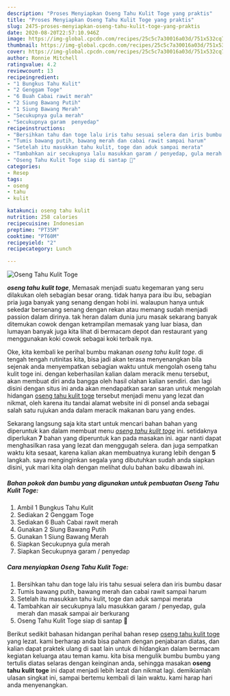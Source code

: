 ```yaml
---
description: "Proses Menyiapkan Oseng Tahu Kulit Toge yang praktis"
title: "Proses Menyiapkan Oseng Tahu Kulit Toge yang praktis"
slug: 2475-proses-menyiapkan-oseng-tahu-kulit-toge-yang-praktis
date: 2020-08-20T22:57:10.946Z
image: https://img-global.cpcdn.com/recipes/25c5c7a30016a03d/751x532cq70/oseng-tahu-kulit-toge-foto-resep-utama.jpg
thumbnail: https://img-global.cpcdn.com/recipes/25c5c7a30016a03d/751x532cq70/oseng-tahu-kulit-toge-foto-resep-utama.jpg
cover: https://img-global.cpcdn.com/recipes/25c5c7a30016a03d/751x532cq70/oseng-tahu-kulit-toge-foto-resep-utama.jpg
author: Ronnie Mitchell
ratingvalue: 4.2
reviewcount: 13
recipeingredient:
- "1 Bungkus Tahu Kulit"
- "2 Genggam Toge"
- "6 Buah Cabai rawit merah"
- "2 Siung Bawang Putih"
- "1 Siung Bawang Merah"
- "Secukupnya gula merah"
- "Secukupnya garam  penyedap"
recipeinstructions:
- "Bersihkan tahu dan toge lalu iris tahu sesuai selera dan iris bumbu dasar"
- "Tumis bawang putih, bawang merah dan cabai rawit sampai harum"
- "Setelah itu masukkan tahu kulit, toge dan aduk sampai merata"
- "Tambahkan air secukupnya lalu masukkan garam / penyedap, gula merah dan masak sampai air berkurang"
- "Oseng Tahu Kulit Toge siap di santap 🤤"
categories:
- Resep
tags:
- oseng
- tahu
- kulit

katakunci: oseng tahu kulit 
nutrition: 258 calories
recipecuisine: Indonesian
preptime: "PT35M"
cooktime: "PT60M"
recipeyield: "2"
recipecategory: Lunch

---
```



![Oseng Tahu Kulit Toge](https://img-global.cpcdn.com/recipes/25c5c7a30016a03d/751x532cq70/oseng-tahu-kulit-toge-foto-resep-utama.jpg)

<b><i>oseng tahu kulit toge</i></b>, Memasak menjadi suatu kegemaran yang seru dilakukan oleh sebagian besar orang. tidak hanya para ibu ibu, sebagian pria juga banyak yang senang dengan hobi ini. walaupun hanya untuk sekedar bersenang senang dengan rekan atau memang sudah menjadi passion dalam dirinya. tak heran dalam dunia juru masak sekarang banyak ditemukan cowok dengan ketrampilan memasak yang luar biasa, dan lumayan banyak juga kita lihat di bermacam depot dan restaurant yang menggunakan koki cowok sebagai koki terbaik nya.

Oke, kita kembali ke perihal bumbu makanan <i>oseng tahu kulit toge</i>. di tengah tengah rutinitas kita, bisa jadi akan terasa menyenangkan bila sejenak anda menyempatkan sebagian waktu untuk mengolah oseng tahu kulit toge ini. dengan keberhasilan kalian dalam meracik menu tersebut, akan membuat diri anda bangga oleh hasil olahan kalian sendiri. dan lagi disini dengan situs ini anda akan mendapatkan saran saran untuk mengolah hidangan <u>oseng tahu kulit toge</u> tersebut menjadi menu yang lezat dan nikmat, oleh karena itu tandai alamat website ini di ponsel anda sebagai salah satu rujukan anda dalam meracik makanan baru yang endes.




Sekarang langsung saja kita start untuk mencari bahan bahan yang diperuntuk kan dalam membuat menu <u><i>oseng tahu kulit toge</i></u> ini. setidaknya diperlukan <b>7</b> bahan yang diperuntuk kan pada masakan ini. agar nanti dapat menghasilkan rasa yang lezat dan menggugah selera. dan juga sempatkan waktu kita sesaat, karena kalian akan membuatnya kurang lebih dengan <b>5</b> langkah. saya menginginkan segala yang dibutuhkan sudah anda siapkan disini, yuk mari kita olah dengan melihat dulu bahan baku dibawah ini.

<!--inarticleads1-->

##### Bahan pokok dan bumbu yang digunakan untuk pembuatan Oseng Tahu Kulit Toge:

1. Ambil 1 Bungkus Tahu Kulit
1. Sediakan 2 Genggam Toge
1. Sediakan 6 Buah Cabai rawit merah
1. Gunakan 2 Siung Bawang Putih
1. Gunakan 1 Siung Bawang Merah
1. Siapkan Secukupnya gula merah
1. Siapkan Secukupnya garam / penyedap




<!--inarticleads2-->

##### Cara menyiapkan Oseng Tahu Kulit Toge:

1. Bersihkan tahu dan toge lalu iris tahu sesuai selera dan iris bumbu dasar
1. Tumis bawang putih, bawang merah dan cabai rawit sampai harum
1. Setelah itu masukkan tahu kulit, toge dan aduk sampai merata
1. Tambahkan air secukupnya lalu masukkan garam / penyedap, gula merah dan masak sampai air berkurang
1. Oseng Tahu Kulit Toge siap di santap 🤤




Berikut sedikit bahasan hidangan perihal bahan resep <u>oseng tahu kulit toge</u> yang lezat. kami berharap anda bisa paham dengan penjabaran diatas, dan kalian dapat praktek ulang di saat lain untuk di hidangkan dalam bermacam kegiatan keluarga atau teman kamu. kita bisa mengulik bumbu bumbu yang tertulis diatas selaras dengan keinginan anda, sehingga masakan <b>oseng tahu kulit toge</b> ini dapat menjadi lebih lezat dan nikmat lagi. demikianlah ulasan singkat ini, sampai bertemu kembali di lain waktu. kami harap hari anda menyenangkan.
